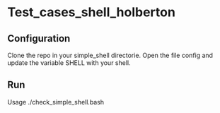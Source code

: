 # Test_cases_shell_holberton

## Configuration

Clone the repo in your simple_shell directorie.
Open the file config and update the variable SHELL with your shell.

## Run

Usage ./check_simple_shell.bash

